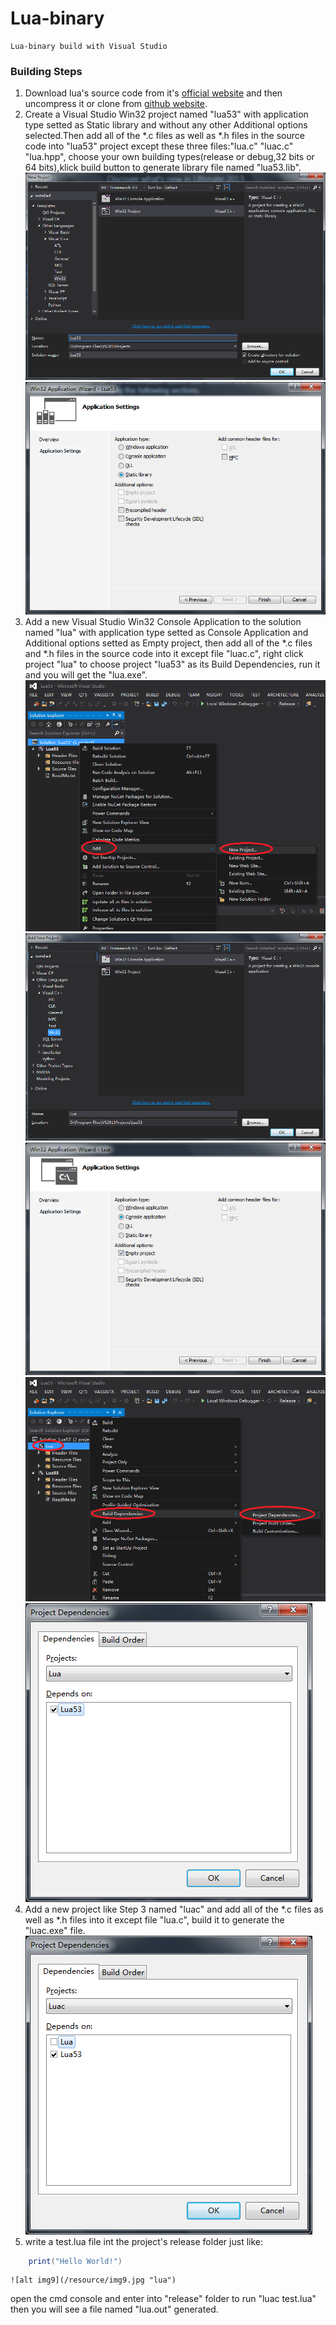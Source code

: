 # Lua-binary

    Lua-binary build with Visual Studio

### Building Steps
1. Download lua's source code from it's [official website](https://www.lua.org) and then uncompress it or clone from [github website](https://www.github.com/lua/lua).
2. Create a Visual Studio Win32 project named "lua53" with application type setted as Static library and without any other Additional options selected.Then add all of the *.c files as well as *.h files in the source code into "lua53" project except these three files:"lua.c" "luac.c" "lua.hpp", choose your own building types(release or debug,32 bits or 64 bits),klick build button to generate library file named "lua53.lib".
    ![alt img1](/resource/img1.jpg "project")
    ![alt img2](/resource/img2.jpg "project")
3. Add a new Visual Studio Win32 Console Application to the solution named "lua" with application type setted as Console Application and Additional options setted as Empty project, then add all of the *.c files and *.h files in the source code into it except file "luac.c", right click project "lua" to choose project "lua53" as its Build Dependencies, run it and you will get the "lua.exe".
    ![alt img3](/resource/img3.jpg "lua")
    ![alt img4](/resource/img4.jpg "lua")
    ![alt img5](/resource/img5.jpg "lua")
    ![alt img6](/resource/img6.jpg "lua")
    ![alt img7](/resource/img7.jpg "lua")
4. Add a new project like Step 3 named "luac" and add all of the *.c files as well as *.h files into it except file "lua.c", build it to generate the "luac.exe" file.
     ![alt img8](/resource/img8.jpg "lua")
5. write a test.lua file int the project's release folder just like:

```lua
	print("Hello World!")
```

    ![alt img9](/resource/img9.jpg "lua")
open the cmd console and enter into "release" folder to run "luac test.lua" then you will see a file named "lua.out" generated.
